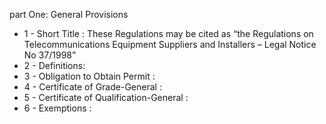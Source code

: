 part One: General Provisions

<ul>
			<li>1 - Short Title : These Regulations may be cited as “the Regulations on Telecommunications Equipment Suppliers and Installers – Legal Notice No 37&#x2F;1998”<ul>
			</ul></li>			<li>2 - Definitions: <ul>
			</ul></li>			<li>3 - Obligation to Obtain Permit : <ul>
			</ul></li>			<li>4 - Certificate of Grade-General : <ul>
			</ul></li>			<li>5 - Certificate of Qualification-General : <ul>
			</ul></li>			<li>6 - Exemptions : <ul>
			</ul></li></ul>